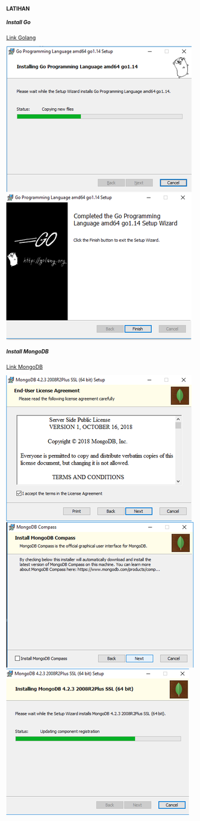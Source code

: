 #### LATIHAN
##### Install Go
[Link Golang](https://golang.org/dl/)

![](https://github.com/Tyassasmita/tekn-cloud-computing/blob/master/minggu-06/Go.png)
![](https://github.com/Tyassasmita/tekn-cloud-computing/blob/master/minggu-06/Go1.png)
##### Install MongoDB
[Link MongoDB](https://www.mongodb.com/download-center/community)

![](https://github.com/Tyassasmita/tekn-cloud-computing/blob/master/minggu-06/Mo.png)
![](https://github.com/Tyassasmita/tekn-cloud-computing/blob/master/minggu-06/Mo1.png)
![](https://github.com/Tyassasmita/tekn-cloud-computing/blob/master/minggu-06/Mo2.png)

